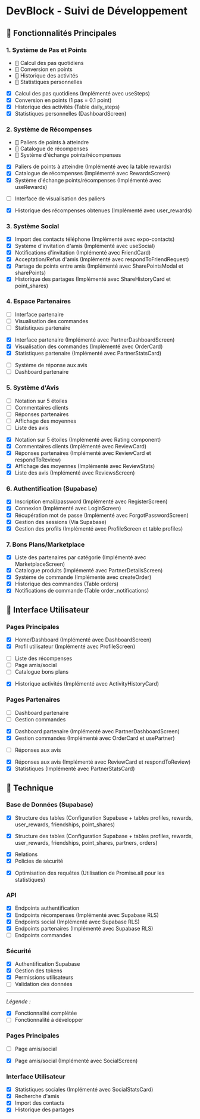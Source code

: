 # DevBlock - Suivi de Développement

## 🚀 Fonctionnalités Principales

### 1. Système de Pas et Points
- [] Calcul des pas quotidiens
- [] Conversion en points
- [] Historique des activités
- [] Statistiques personnelles
+ [x] Calcul des pas quotidiens (Implémenté avec useSteps)
+ [x] Conversion en points (1 pas = 0.1 point)
+ [x] Historique des activités (Table daily_steps)
+ [x] Statistiques personnelles (DashboardScreen)

### 2. Système de Récompenses
- [] Paliers de points à atteindre
- [] Catalogue de récompenses
- [] Système d'échange points/récompenses
+ [x] Paliers de points à atteindre (Implémenté avec la table rewards)
+ [x] Catalogue de récompenses (Implémenté avec RewardsScreen)
+ [x] Système d'échange points/récompenses (Implémenté avec useRewards)
- [ ] Interface de visualisation des paliers
+ [x] Historique des récompenses obtenues (Implémenté avec user_rewards)

### 3. Système Social
+ [x] Import des contacts téléphone (Implémenté avec expo-contacts)
+ [x] Système d'invitation d'amis (Implémenté avec useSocial)
+ [x] Notifications d'invitation (Implémenté avec FriendCard)
+ [x] Acceptation/Refus d'amis (Implémenté avec respondToFriendRequest)
+ [x] Partage de points entre amis (Implémenté avec SharePointsModal et sharePoints)
+ [x] Historique des partages (Implémenté avec ShareHistoryCard et point_shares)

### 4. Espace Partenaires
- [ ] Interface partenaire
- [ ] Visualisation des commandes
- [ ] Statistiques partenaire
+ [x] Interface partenaire (Implémenté avec PartnerDashboardScreen)
+ [x] Visualisation des commandes (Implémenté avec OrderCard)
+ [x] Statistiques partenaire (Implémenté avec PartnerStatsCard)
- [ ] Système de réponse aux avis
- [ ] Dashboard partenaire

### 5. Système d'Avis
- [ ] Notation sur 5 étoiles
- [ ] Commentaires clients
- [ ] Réponses partenaires
- [ ] Affichage des moyennes
- [ ] Liste des avis
+ [x] Notation sur 5 étoiles (Implémenté avec Rating component)
+ [x] Commentaires clients (Implémenté avec ReviewCard)
+ [x] Réponses partenaires (Implémenté avec ReviewCard et respondToReview)
+ [x] Affichage des moyennes (Implémenté avec ReviewStats)
+ [x] Liste des avis (Implémenté avec ReviewsScreen)

### 6. Authentification (Supabase)
- [x] Inscription email/password (Implémenté avec RegisterScreen)
- [x] Connexion (Implémenté avec LoginScreen)
- [x] Récupération mot de passe (Implémenté avec ForgotPasswordScreen)
- [x] Gestion des sessions (Via Supabase)
- [x] Gestion des profils (Implémenté avec ProfileScreen et table profiles)

### 7. Bons Plans/Marketplace
+ [x] Liste des partenaires par catégorie (Implémenté avec MarketplaceScreen)
+ [x] Catalogue produits (Implémenté avec PartnerDetailsScreen)
+ [x] Système de commande (Implémenté avec createOrder)
+ [x] Historique des commandes (Table orders)
+ [x] Notifications de commande (Table order_notifications)

## 📱 Interface Utilisateur

### Pages Principales
+ [x] Home/Dashboard (Implémenté avec DashboardScreen)
+ [x] Profil utilisateur (Implémenté avec ProfileScreen)
- [ ] Liste des récompenses
- [ ] Page amis/social
- [ ] Catalogue bons plans
+ [x] Historique activités (Implémenté avec ActivityHistoryCard)

### Pages Partenaires
- [ ] Dashboard partenaire
- [ ] Gestion commandes
+ [x] Dashboard partenaire (Implémenté avec PartnerDashboardScreen)
+ [x] Gestion commandes (Implémenté avec OrderCard et usePartner)
- [ ] Réponses aux avis
+ [x] Réponses aux avis (Implémenté avec ReviewCard et respondToReview)
+ [x] Statistiques (Implémenté avec PartnerStatsCard)

## 🔧 Technique

### Base de Données (Supabase)
- [x] Structure des tables (Configuration Supabase + tables profiles, rewards, user_rewards, friendships, point_shares)
+ [x] Structure des tables (Configuration Supabase + tables profiles, rewards, user_rewards, friendships, point_shares, partners, orders)
- [x] Relations
- [x] Policies de sécurité
+ [x] Optimisation des requêtes (Utilisation de Promise.all pour les statistiques)

### API
- [x] Endpoints authentification
- [x] Endpoints récompenses (Implémenté avec Supabase RLS)
- [x] Endpoints social (Implémenté avec Supabase RLS)
- [x] Endpoints partenaires (Implémenté avec Supabase RLS)
- [ ] Endpoints commandes

### Sécurité
- [x] Authentification Supabase
- [x] Gestion des tokens
- [x] Permissions utilisateurs
- [ ] Validation des données

---
*Légende :*
- [x] Fonctionnalité complétée
- [ ] Fonctionnalité à développer 

### Pages Principales
- [ ] Page amis/social
+ [x] Page amis/social (Implémenté avec SocialScreen)

### Interface Utilisateur
+ [x] Statistiques sociales (Implémenté avec SocialStatsCard)
+ [x] Recherche d'amis
+ [x] Import des contacts
+ [x] Historique des partages 
